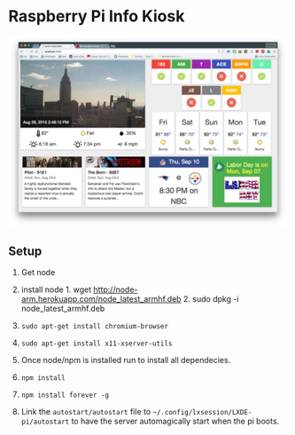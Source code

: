 # Raspberry Pi Info Kiosk

![Alt text](/screenshots/screenshot.png?raw=true "Screen")

## Setup
1. Get node

  1. install node
    1. wget http://node-arm.herokuapp.com/node_latest_armhf.deb 
    2. sudo dpkg -i node_latest_armhf.deb
  2. `sudo apt-get install chromium-browser`
  3. `sudo apt-get install x11-xserver-utils`

2. Once node/npm is installed run to install all dependecies. 

  1. `npm install`
  2. `npm install forever -g`

3. Link the `autostart/autostart` file to `~/.config/lxsession/LXDE-pi/autostart` to have the server automagically start when the pi boots.




